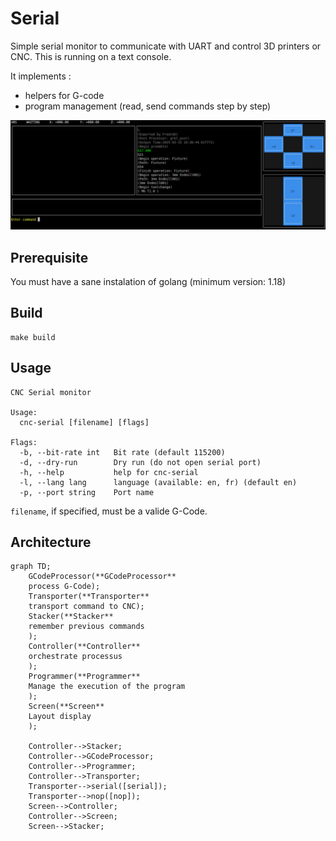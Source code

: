 # Serial

Simple serial monitor to communicate with UART and control 3D printers or CNC. This is running on a text console.

It implements :
* helpers for G-code
* program management (read, send commands step by step)

![screen.png](screen.png "example")



## Prerequisite

You must have a sane instalation of golang (minimum version: 1.18)

## Build

```
make build
```

## Usage

```
CNC Serial monitor

Usage:
  cnc-serial [filename] [flags]

Flags:
  -b, --bit-rate int   Bit rate (default 115200)
  -d, --dry-run        Dry run (do not open serial port)
  -h, --help           help for cnc-serial
  -l, --lang lang      language (available: en, fr) (default en)
  -p, --port string    Port name
```

`filename`, if specified, must be a valide G-Code.

## Architecture

```mermaid
graph TD;
    GCodeProcessor(**GCodeProcessor**
    process G-Code);
    Transporter(**Transporter**
    transport command to CNC);
    Stacker(**Stacker**
    remember previous commands
    );
    Controller(**Controller**
    orchestrate processus
    );
    Programmer(**Programmer**
    Manage the execution of the program
    );
    Screen(**Screen**
    Layout display
    );

    Controller-->Stacker;
    Controller-->GCodeProcessor;
    Controller-->Programmer;
    Controller-->Transporter;
    Transporter-->serial([serial]);
    Transporter-->nop([nop]);
    Screen-->Controller;
    Controller-->Screen;
    Screen-->Stacker;
```
